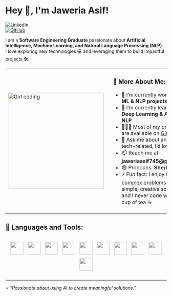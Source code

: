 # Hey 👋, I'm Jaweria Asif!  

[![LinkedIn](https://img.shields.io/badge/LinkedIn-Connect-blue)](https://www.linkedin.com/in/jaweria-asif-khan-55b931244/)  
[![GitHub](https://img.shields.io/badge/GitHub-Follow-black)](https://github.com/JaweriaAsif745)  

I am a **Software Engineering Graduate** passionate about **Artificial Intelligence, Machine Learning, and Natural Language Processing (NLP)**.  
I love exploring new technologies 💻 and leveraging them to build impactful projects 🛠️.  

<table>
<tr>
  <!-- GIF Column -->
  <td>
    <img src="https://media.giphy.com/media/L1R1tvI9svkIWwpVYr/giphy.gif" width="300" alt="Girl coding"/>
  </td>

  <!-- About Me Column -->
  <td style="padding-left:20px; vertical-align:top;">
    <h3>🧐 More About Me:</h3>
    <ul>
      <li>🔭 I’m currently working on <strong>ML & NLP projects</strong></li>
      <li>🌱 I’m currently learning <strong>Deep Learning & Advanced NLP</strong></li>
      <li>👨🏻‍💻 Most of my projects are available on <a href="https://github.com/JaweriaAsif745">GitHub</a></li>
      <li>💬 Ask me about anything tech-related, I’d love to help</li>
      <li>📫 Reach me at: <strong>jaweriaasif745@gmail.com</strong></li>
      <li>😄 Pronouns: <strong>She/Her</strong></li>
      <li>⚡ Fun fact: I enjoy turning complex problems into simple, creative solutions — and I never code without a cup of tea ☕</li>
    </ul>
  </td>
</tr>
</table>

## 🔨 Languages and Tools:
<p align="center" style="padding:10px;">
  <img src="https://img.shields.io/badge/Python-3776AB?logo=python&logoColor=white" style="height:40px; margin:5px;"/>
  <img src="https://img.shields.io/badge/Pandas-150458?logo=pandas&logoColor=white" style="height:40px; margin:5px;"/>
  <img src="https://img.shields.io/badge/NumPy-013243?logo=numpy&logoColor=white" style="height:40px; margin:5px;"/>
  <img src="https://img.shields.io/badge/Scikit--learn-F7931E?logo=scikitlearn&logoColor=white" style="height:40px; margin:5px;"/>
  <img src="https://img.shields.io/badge/NLTK-85C1E9?logo=python&logoColor=white" style="height:40px; margin:5px;"/>
  <img src="https://img.shields.io/badge/TensorFlow-FF6F00?logo=tensorflow&logoColor=white" style="height:40px; margin:5px;"/>
  <img src="https://img.shields.io/badge/PyTorch-EE4C2C?logo=pytorch&logoColor=white" style="height:40px; margin:5px;"/>
  <img src="https://img.shields.io/badge/JavaScript-F7DF1E?logo=javascript&logoColor=black" style="height:40px; margin:5px;"/>
  <img src="https://img.shields.io/badge/Git-F05032?logo=git&logoColor=white" style="height:40px; margin:5px;"/>
  <img src="https://img.shields.io/badge/VSCode-007ACC?logo=visual-studio-code&logoColor=white" style="height:40px; margin:5px;"/>
</p>

---

⭐️ *“Passionate about using AI to create meaningful solutions.”*  
